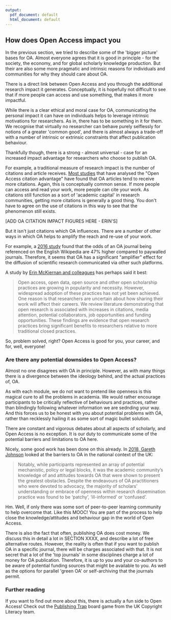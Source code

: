 ```yaml
---
output:
  pdf_document: default
  html_document: default
---
```


## How does Open Access impact you <a name="impact"></a>

In the previous section, we tried to describe some of the 'bigger picture' bases for OA. Almost everyone agrees that it is good in principle - for the society, the economy, and for global scholarly knowledge production. But their are also some more pragmatic and intrinsic reasons for individuals and communities for why they should care about OA.

There is a direct link between Open Access and you through the additional research impact it generates. Conceptually, it is hopefully not difficult to see that if more people can access and use something, that makes it more impactful.

While there is a clear ethical and moral case for OA, communicating the personal impact it can have on individuals helps to leverage intrinsic motivations for researchers. As in, there has to be something in it for them. We recognise that virtually no researcher can behave purely selflessly for notions of a greater 'common good', and there is almost always a trade-off with a number of intrinsic or extrinsic constraints that affect publication behaviour.

Thankfully though, there is a strong - almost universal - case for an increased impact advantage for researchers who choose to publish OA.

For example, a traditional measure of research impact is the number of citations and article receives. [Most studies](https://www.scienceopen.com/collection/996823e0-8104-4490-b26a-f2f733f810fb?0) that have analysed the "Open Access citation advantage" have found that OA articles tend to receive more citations. Again, this is conceptually common sense. If more people can access and read your work, more people can cite your work. As citations still function as a sort of 'academic capital' in research communities, getting more citations is generally a good thing. You don't have to agree on the use of citations in this way to see that the phenomenon still exists.

[ADD OA CITATION IMPACT FIGURES HERE - ERIN'S]

But it isn't just citations which OA influences. There are a number of other ways in which OA helps to amplify the reach and re-use of your work.

For example, a [2016 study](https://onlinelibrary.wiley.com/doi/full/10.1002/asi.23687) found that the odds of an OA journal being referenced on the English Wikipedia are 47% higher compared to paywalled journals. Therefore, it seems that OA has a significant "amplifier" effect for the diffusion of scientific research communicated via other such platforms.

A study by [Erin McKiernan and colleagues](https://github.com/OpenScienceMOOC/Module-6-Open-Access-to-Research-Papers/blob/master/Reading%20Material_Open%20Access%20to%20Research%20Papers/McKiernan%20et%20al.%2C%202016.pdf) has perhaps said it best:

> Open access, open data, open source and other open scholarship practices are growing in popularity and necessity. However, widespread adoption of these practices has not yet been achieved. One reason is that researchers are uncertain about how sharing their work will affect their careers. We review literature demonstrating that open research is associated with increases in citations, media attention, potential collaborators, job opportunities and funding opportunities. These findings are evidence that open research practices bring significant benefits to researchers relative to more traditional closed practices.

So, problem solved, right? Open Access is good for you, your career, and for, well, everyone!

### Are there any potential downsides to Open Access?

Almost no one disagrees with OA in principle. However, as with many things there is a divergence between the ideology behind, and the actual practices of, OA.

As with each module, we do not want to pretend like openness is this magical cure to all the problems in academia. We would rather encourage participants to be critically reflective of behaviours and practices, rather than blindingly following whatever information we are sednding your way. And this forces us to be honest with you about potential problems with OA, rather than recklessly hailing it as some sort of magic bullet solution.

There are constant and vigorous debates about all aspects of scholarly, and Open Access is no exception. It is our duty to communicate some of the potential barriers and limitations to OA here.

Nicely, some good work has been done on this already. In [2018, Gareth Johnson](https://github.com/OpenScienceMOOC/Module-6-Open-Access-to-Research-Papers/blob/master/Reading%20Material_Open%20Access%20to%20Research%20Papers/Johnson%2C%202018.pdf) looked at the barriers to OA in the national context of the UK:

> Notably, while participants represented an array of potential mechanistic, policy or legal blocks, it was the academic community’s knowledge of and attitudes towards OA that were shown to present the greatest obstacles. Despite the endeavours of OA practitioners who were devoted to advocacy, the majority of scholars’ understanding or embrace of openness within research dissemination practice was found to be ‘patchy’, ‘ill-informed’ or ‘confused’.

Hm. Well, if only there was some sort of peer-to-peer learning community to help overcome that. Like this MOOC! You are part of the process to help close the knowledge/attitudes and behaviour gap in the world of Open Access.

There is also the fact that often, publishing OA does cost money. We discuss this in detail a lot in SECTION XXXX, and describe a lot of free alternative routes. However, the reality is often that if you want to publish OA in a specific journal, there will be charges associated with that. It is not secret that a lot of the 'top journals' in some disciplines charge a lot of money for OA publication. Therefore, it is up to you and your co-authors to be aware of potential funding sources that might be available to you. As well as the options for parallel 'green OA' or self-archiving that the journals permit.

### Further reading 

If you want to find out more about this, there is actually a fun side to Open Access! Check out the [Publishing Trap](https://copyrightliteracy.org/resources/the-publishing-trap/) board game from the UK Copyright Literacy team.

